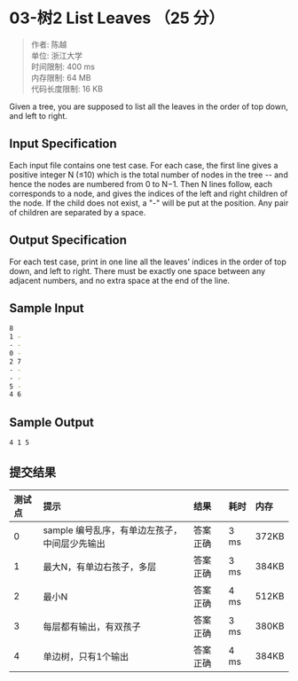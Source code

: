 03-树2 List Leaves （25 分）
==

>作者: 陈越</br>
单位: 浙江大学</br>
时间限制: 400 ms</br>
内存限制: 64 MB</br>
代码长度限制: 16 KB</br>

Given a tree, you are supposed to list all the leaves in the order of top down, and left to right.

Input Specification
--

Each input file contains one test case. For each case, the first line gives a positive integer N (≤10) which is the total number of nodes in the tree -- and hence the nodes are numbered from 0 to N−1. Then N lines follow, each corresponds to a node, and gives the indices of the left and right children of the node. If the child does not exist, a "-" will be put at the position. Any pair of children are separated by a space.

Output Specification
--

For each test case, print in one line all the leaves' indices in the order of top down, and left to right. There must be exactly one space between any adjacent numbers, and no extra space at the end of the line.

Sample Input
--

```bash
8
1 -
- -
0 -
2 7
- -
- -
5 -
4 6
```

Sample Output
--

```bash
4 1 5
```

提交结果
--

|测试点|提示|结果|耗时|内存|
|:---|:---|:---|:---|:---|
|0|sample 编号乱序，有单边左孩子，中间层少先输出|答案正确|3 ms|372KB|
|1|最大N，有单边右孩子，多层|答案正确|3 ms|384KB|
|2|最小N|答案正确|4 ms|512KB|
|3|每层都有输出，有双孩子|答案正确|3 ms|380KB|
|4|单边树，只有1个输出|答案正确|4 ms|384KB|
